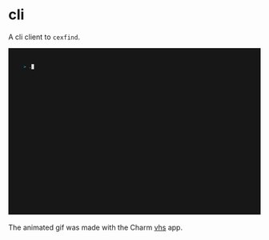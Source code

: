 # cli

A cli client to `cexfind`.

<img width="1000" src="./cli.gif" />

The animated gif was made with the Charm
[vhs](https://github.com/charmbracelet/vhs) app.
